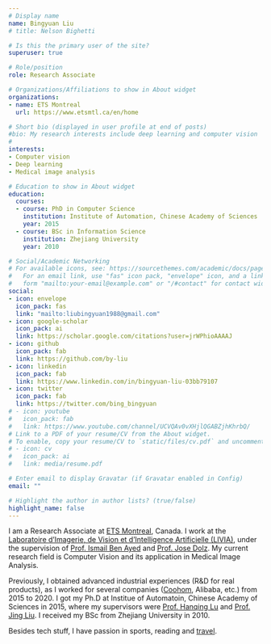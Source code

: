```yaml
---
# Display name
name: Bingyuan Liu
# title: Nelson Bighetti

# Is this the primary user of the site?
superuser: true

# Role/position
role: Research Associate

# Organizations/Affiliations to show in About widget
organizations:
- name: ETS Montreal
  url: https://www.etsmtl.ca/en/home

# Short bio (displayed in user profile at end of posts)
#bio: My research interests include deep learning and computer vision
#
interests:
- Computer vision
- Deep learning
- Medical image analysis

# Education to show in About widget
education:
  courses:
  - course: PhD in Computer Science
    institution: Institute of Automation, Chinese Academy of Sciences
    year: 2015
  - course: BSc in Information Science
    institution: Zhejiang University
    year: 2010

# Social/Academic Networking
# For available icons, see: https://sourcethemes.com/academic/docs/page-builder/#icons
#   For an email link, use "fas" icon pack, "envelope" icon, and a link in the
#   form "mailto:your-email@example.com" or "/#contact" for contact widget.
social:
- icon: envelope
  icon_pack: fas
  link: "mailto:liubingyuan1988@gmail.com"
- icon: google-scholar
  icon_pack: ai
  link: https://scholar.google.com/citations?user=jrWPhioAAAAJ
- icon: github
  icon_pack: fab
  link: https://github.com/by-liu
- icon: linkedin
  icon_pack: fab
  link: https://www.linkedin.com/in/bingyuan-liu-03bb79107
- icon: twitter
  icon_pack: fab
  link: https://twitter.com/bing_bingyuan
# - icon: youtube
#   icon_pack: fab
#   link: https://www.youtube.com/channel/UCVQAv0vXHjlQGABZjhKhrbQ/
# Link to a PDF of your resume/CV from the About widget.
# To enable, copy your resume/CV to `static/files/cv.pdf` and uncomment the lines below.
# - icon: cv
#   icon_pack: ai
#   link: media/resume.pdf

# Enter email to display Gravatar (if Gravatar enabled in Config)
email: ""

# Highlight the author in author lists? (true/false)
highlight_name: false
---
```


I am a Research Associate at [ETS Montreal](https://www.etsmtl.ca/), Canada.
I work at the [Laboratoire d’Imagerie, de Vision et d’Intelligence Artificielle (LIVIA)](https://liviamtl.ca/), under the supervision of [Prof. Ismail Ben Ayed](https://profs.etsmtl.ca/ibenayed/) and [Prof. Jose Dolz](https://josedolz.github.io/).
My current research field is Computer Vision and its application in Medical Image Analysis.

Previously, I obtained advanced industrial experiences (R&D for real products), as I worked for several companies ([Coohom](https://www.coohom.com), Alibaba, etc.) from 2015 to 2020.
I got my Ph.D at Institue of Automatoin, Chinese Academy of Sciences in 2015, where my supervisors were [Prof. Hanqing Lu](https://scholar.google.com/citations?user=lWtoko4AAAAJ&hl=en) and [Prof. Jing Liu](https://scholar.google.com/citations?user=sOI-S7oAAAAJ&hl=en).
I received my BSc from Zhejiang University in 2010.

Besides tech stuff, I have passion in sports, reading and [travel](travel).
